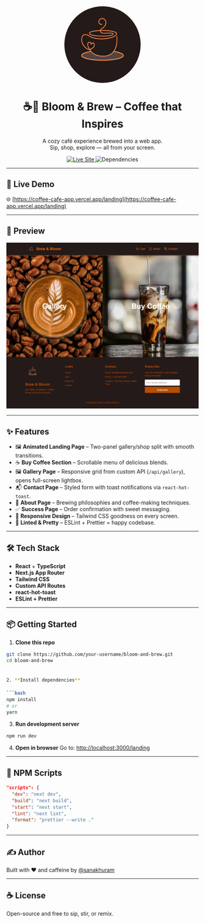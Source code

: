 <div align="center">
  <img src="./public/logo.png" alt="Bloom and Brew Logo" width="200" style="border-radius: 50%" />
</div>

<h1 align="center">☕🌸 Bloom & Brew – Coffee that Inspires</h1>

<p align="center">
  A cozy café experience brewed into a web app.<br/>
  Sip, shop, explore — all from your screen.
</p>

<p align="center">
  <a href="https://coffee-cafe-app.vercel.app/landing">
    <img alt="Live Site" src="https://img.shields.io/badge/Live-Demo-orange?style=for-the-badge&logo=vercel">
  </a>
  <img alt="Dependencies" src="https://img.shields.io/david/username/repo-name?style=for-the-badge">
</p>

---

## 🚀 Live Demo

🌐 [https://coffee-cafe-app.vercel.app/landing](https://coffee-cafe-app.vercel.app/landing)

---

## 📸 Preview

![Landing Page Preview](./public/preview.jpg)

---

## ✨ Features

* 🖼️ **Animated Landing Page** – Two-panel gallery/shop split with smooth transitions.
* ☕ **Buy Coffee Section** – Scrollable menu of delicious blends.
* 🖼️ **Gallery Page** – Responsive grid from custom API (`/api/gallery`), opens full-screen lightbox.
* 📬 **Contact Page** – Styled form with toast notifications via `react-hot-toast`.
* 🧠 **About Page** – Brewing philosophies and coffee-making techniques.
* ✅ **Success Page** – Order confirmation with sweet messaging.
* 📱 **Responsive Design** – Tailwind CSS goodness on every screen.
* 🧼 **Linted & Pretty** – ESLint + Prettier = happy codebase.

---

## 🛠️ Tech Stack

* **React** + **TypeScript**
* **Next.js App Router**
* **Tailwind CSS**
* **Custom API Routes**
* **react-hot-toast**
* **ESLint + Prettier**

---

## 📦 Getting Started

1. **Clone this repo**

```bash
git clone https://github.com/your-username/bloom-and-brew.git
cd bloom-and-brew


2. **Install dependencies**

```bash
npm install
# or
yarn
```

3. **Run development server**

```bash
npm run dev
```

4. **Open in browser**
   Go to: [http://localhost:3000/landing](http://localhost:3000/landing)

---

## 🧹 NPM Scripts

```json
"scripts": {
  "dev": "next dev",
  "build": "next build",
  "start": "next start",
  "lint": "next lint",
  "format": "prettier --write ."
}
```

---

## ✍️ Author

Built with ❤️ and caffeine by [@sanakhuram](https://skhuram.netlify.app)

---

## ☕ License

Open-source and free to sip, stir, or remix.






